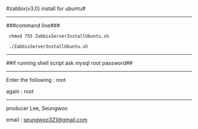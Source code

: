 

#zabbix(v3.0) install for ubuntu#

---------

###command line###

     chmod 755 ZabbixServerInstallUbuntu.sh

     ./ZabbixServerInstallUbuntu.sh

----------

##if running shell script ask mysql root password##

----------

Enter the following : root

again : root

---------

producer Lee, Seungwoo

email : seungwoo321@gmail.com

